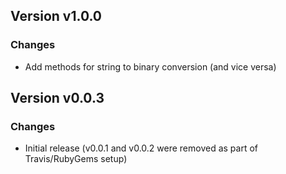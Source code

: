 ## Version v1.0.0

### Changes

  * Add methods for string to binary conversion (and vice versa)


## Version v0.0.3

### Changes

  * Initial release (v0.0.1 and v0.0.2 were removed as part of Travis/RubyGems setup)
